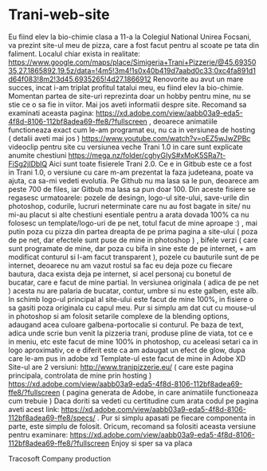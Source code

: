 # Trani-web-site
Eu fiind elev la bio-chimie clasa a 11-a la Colegiul National Unirea Focsani, va prezint site-ul meu de pizza, care a fost facut pentru al scoate pe tata din faliment. Localul chiar exista in realitate: https://www.google.com/maps/place/Simigeria+Trani+Pizzerie/@45.6935035,27.1865892,19.5z/data=!4m5!3m4!1s0x40b419d7aabd0c33:0xc4fa891d1d64f083!8m2!3d45.6935265!4d27.1866912
Renovorite au avut un mare succes, incat i-am triplat profitul tatalui meu, eu fiind elev la bio-chimie. Momentan partea de site-uri reprezinta doar un hobby pentru mine, nu se stie ce o sa fie in viitor. Mai jos aveti informatii despre site. Recomand sa examinati aceasta pagina: https://xd.adobe.com/view/aabb03a9-eda5-4f8d-8106-112bf8adea69-ffe8/?fullscreen , deoarece animatiile functioneaza exact cum le-am programat eu, nu ca in versiunea de hosting ( detalii aveti mai jos )
https://www.youtube.com/watch?v=oEZ5wJwZPBc videoclip pentru site cu versiunea veche Trani 1.0 in care sunt explicate anumite chestiuni
https://mega.nz/folder/cghyGIyS#xMoK5SRa7t-FiSg2jIDblQ Aici sunt toate fisierele Trani 2.0. Ce e in Gitbub este ce a fost in Trani 1.0, o versiune cu care m-am prezentat la faza judeteana, poate va ajuta, ca sa-mi vedeti evolutia. Pe Github nu ma lasa sa le pun, deoarece am peste 700 de files, iar Gitbub ma lasa sa pun doar 100.
Din aceste fisiere se regasesc urmatoarele: pozele de desingn, logo-ul site-ului, save-urile din photoshop, codurile, lucruri neterminate care nu au fost bagate in site/ nu mi-au placut si alte chestiuni esentiale pentru a arata dovada 100% ca nu folosesc un template/logo-uri de pe net, totul facut de mine aproape :) , mai putin poza cu pizza din partea dreapta de pe prima pagina a site-ului ( poza de pe net, dar efectele sunt puse de mine in photoshop ) , bifele verzi ( care sunt programate de mine, dar poza cu bifa in sine este de pe internet, + am modificat conturul si l-am facut transparent ), pozele cu bauturile sunt de pe internet, deoarece nu am vazut rostul sa fac eu deja poze cu fiecare bautura, daca exista deja pe internet, si acel personaj cu bonetul de bucatar, care e facut de mine partial. In versiunea originala ( adica de pe net ) acesta nu are palaria de bucatar, contur, umbre si nu este galben, este alb. In schimb logo-ul principal al site-ului este facut de mine 100%, in fisiere o sa gasiti poza originala cu capul meu. Pur si simplu am dat cut cu mouse-ul in photoshop si am folosit setarile complexe de la blending options, adaugand acea culoare galbena-portocalie si conturul. Pe baza de text, adica unde scrie bun venit la pizzeria trani, produse pline de viata, tot ce e in meniu, etc este facut de mine 100% in photoshop, cu aceleasi setari ca in logo aproximativ, ce e diferit este ca am adaugat un efect de glow, dupa care le-am pus in adobe xd 
Template-ul este facut de mine in Adobe XD
Site-ul are 2 versiuni: http://www.tranipizzerie.eu/ ( care este pagina principala, controlata de mine prin hosting )
                        https://xd.adobe.com/view/aabb03a9-eda5-4f8d-8106-112bf8adea69-ffe8/?fullscreen ( pagina generata de Adobe, in care animatiile functioneaza cum trebuie ) 
Daca doriti sa vedeti cu certitudine cum arata codul pe pagina aveti acest link: https://xd.adobe.com/view/aabb03a9-eda5-4f8d-8106-112bf8adea69-ffe8/specs/ . Pur si simplu apasati pe fiecare componenta in parte, este simplu de folosit.
Oricum, recomand sa folositi aceasta versiune pentru examinare: https://xd.adobe.com/view/aabb03a9-eda5-4f8d-8106-112bf8adea69-ffe8/?fullscreen
Enjoy si sper sa va placa




Tracosoft Company production



